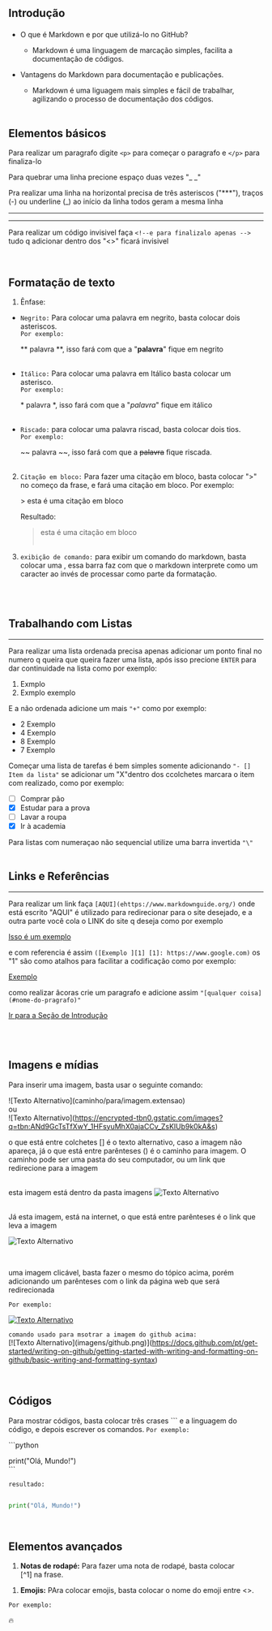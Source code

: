 ## <p>Introdução</p>

* O que é Markdown e por que utilizá-lo no GitHub?  
    * Markdown é uma linguagem de marcação simples, facilita a documentação de códigos.

* Vantagens do Markdown para documentação e publicações.

    * Markdown é uma liguagem mais simples e fácil de trabalhar, agilizando o processo de documentação dos códigos.
<br><br>

## Elementos básicos

   
Para realizar um paragrafo digite ```<p>``` para começar o paragrafo e ```</p>``` para finaliza-lo

Para quebrar uma linha precione espaço duas vezes "_ _"

Pra realizar uma linha na horizontal precisa de três asteriscos ("***"), traços (-) ou underline (_) ao início da linha todos geram a mesma linha 
***  
***

Para realizar um código invisivel faça ``<!--e para finalizalo apenas -->`` tudo q adicionar dentro dos "<>" ficará invisivel 
<!-- isso é um comentario invisivel ele nao aparece no preview somente no código --> 
<br>

## Formatação de texto 

1. Ênfase:
   
* ```Negrito:``` Para colocar uma palavra em negrito, basta colocar dois asteriscos.  
   ```Por exemplo:``` 
    
    ** palavra **, isso fará com que a "**palavra**" fique em negrito
<br><br>
* ```Itálico:``` Para colocar uma palavra em Itálico basta colocar um asterisco.  
```Por exemplo:``` 

     
    \* palavra *, isso fará com que a "*palavra*" fique em itálico
<br><br>
* ```Riscado:``` para colocar uma palavra riscad, basta colocar dois tios.  
  ```Por exemplo:``` 
    
    \~~ palavra \~~, isso fará com que a ~~palavra~~ fique riscada.
<br><br>


2. ``Citação em bloco:`` Para fazer uma citação em bloco, basta colocar "\>" no começo da frase, e fará uma citação em bloco.
   Por exemplo:  

   \> esta é uma citação em bloco  
  
   Resultado:
   >esta é uma citação em bloco
<br><br>


1. ``exibição de comando:`` para exibir um comando do markdown, basta colocar uma \, essa barra faz com que o markdown interprete como um caracter ao invés de processar como parte da formatação.

<br><br>

## Trabalhando com Listas
---

Para realizar uma lista ordenada precisa apenas adicionar um ponto final no numero q queira  que queira fazer uma lista, após isso precione ```ENTER``` para dar continuidade na lista como por exemplo: 

1. Exmplo 
2. Exmplo exemplo 

E a não ordenada adicione um mais ``"+"`` como por exemplo:

+  2 Exemplo
+  4 Exemplo  
+  8 Exemplo   
+  7 Exemplo 

Começar uma lista de tarefas é bem simples somente adicionando ``"- [] Item da lista"`` se adicionar um "X"dentro dos ccolchetes marcara o item com realizado, como por exemplo:

- [ ] Comprar pão
- [x] Estudar para a prova
- [ ] Lavar a roupa
- [x] Ir à academia

Para listas com numeraçao não sequencial utilize uma barra invertida ``"\"``
<br><br>

## Links e Referências
---

Para realizar um link faça ``[AQUI](ehttps://www.markdownguide.org/)`` onde está escrito "AQUI" é utilizado para redirecionar para o site desejado, e a outra parte você cola o LINK do site q deseja como por exemplo 

[Isso é um exemplo](https://www.youtube.com/)


e com referencia é assim ``([Exemplo ][1] [1]: https://www.google.com)`` os "1" são como atalhos para facilitar a codificação como por exemplo:

[Exemplo ][1]

[1]: https://www.youtube.com/

como realizar âcoras crie um paragrafo e adicione assim ``"[qualquer coisa](#nome-do-pragrafo)"``

[Ir para a Seção de Introdução](#Introdução)

<br><br>

## Imagens e mídias

Para inserir uma imagem, basta usar o seguinte comando:  

![Texto Alternativo]\(caminho/para/imagem.extensao)  
ou  
![Texto Alternativo]\(https://encrypted-tbn0.gstatic.com/images?q=tbn:ANd9GcTsTfXwY_1HFsyuMhX0ajaCCv_ZsKlUb9k0kA&s)

o que está entre colchetes [] é o texto alternativo, caso a imagem não apareça, já o que está entre parênteses () é o caminho para imagem. O caminho pode ser uma pasta do seu computador, ou um link que redirecione para a imagem

<br>esta imagem está dentro da pasta imagens
![Texto Alternativo](imagens/images.png)

<br>Já esta imagem, está na internet, o que está entre parênteses é o link que leva a imagem

![Texto Alternativo](https://encrypted-tbn0.gstatic.com/images?q=tbn:ANd9GcTsTfXwY_1HFsyuMhX0ajaCCv_ZsKlUb9k0kA&s)

<br>

uma imagem clicável, basta fazer o mesmo do tópico acima, porém adicionando um parênteses com o link da página web que será redirecionada  <br>

``Por exemplo:``

[![Texto Alternativo](imagens/github.png)](https://docs.github.com/pt/get-started/writing-on-github/getting-started-with-writing-and-formatting-on-github/basic-writing-and-formatting-syntax)


``comando usado para msotrar a imagem do github acima:``<br>
[\![Texto Alternativo]\(imagens/github.png)]\(https://docs.github.com/pt/get-started/writing-on-github/getting-started-with-writing-and-formatting-on-github/basic-writing-and-formatting-syntax)

<br>

## Códigos

Para mostrar códigos, basta colocar três crases ``` e a linguagem do código, e depois escrever os comandos.
``Por exemplo:`` 

\```python  
 
print("Olá, Mundo!")  
\```

``resultado:``

```python

print("Olá, Mundo!")
```
<br>

## Elementos avançados

1. **Notas de rodapé:** Para fazer uma nota de rodapé, basta colocar  
\[^1] na frase.
  
[^1]: este é um exemplo de rodapé


1. **Emojis:** PAra colocar emojis, basta colocar o nome do emoji entre <>.

``Por exemplo:`` 

:fire:





